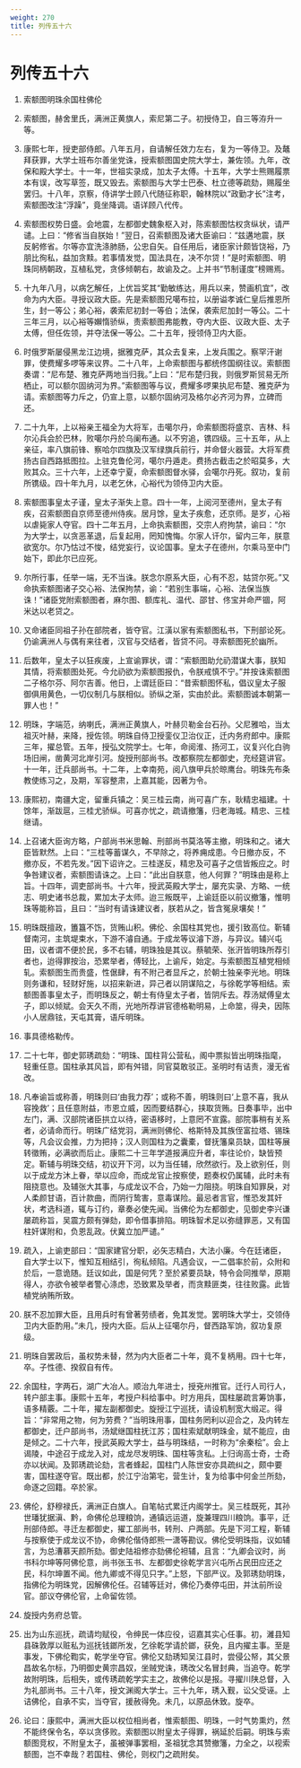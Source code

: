```yaml
---
weight: 270
title: 列传五十六
---
```


# 列传五十六

1. <span id="列传五十六-1"></span>
索额图明珠余国柱佛伦

2. <span id="列传五十六-2"></span>
索额图，赫舍里氏，满洲正黄旗人，索尼第二子。初授侍卫，自三等洊升一等。

3. <span id="列传五十六-3"></span>
康熙七年，授吏部侍郎。八年五月，自请解任效力左右，复为一等侍卫。及鼇拜获罪，大学士班布尔善坐党诛，授索额图国史院大学士，兼佐领。九年，改保和殿大学士。十一年，世祖实录成，加太子太傅。十五年，大学士熊赐履票本有误，改写草签，既又毁去。索额图与大学士巴泰、杜立德等疏劾，赐履坐罢归。十八年，京察，侍讲学士顾八代随征称职，翰林院以“政勤才长”注考，索额图改注“浮躁”，竟坐降调。语详顾八代传。

4. <span id="列传五十六-4"></span>
索额图权势日盛。会地震，左都御史魏象枢入对，陈索额图怙权贪纵状，请严谴。上曰：“修省当自朕始！”翌日，召索额图及诸大臣谕曰：“兹遘地震，朕反躬修省。尔等亦宜洗涤肺肠，公忠自矢。自任用后，诸臣家计颇皆饶裕，乃朋比徇私，益加贪黩。若事情发觉，国法具在，决不尔贷！”是时索额图、明珠同柄朝政，互植私党，贪侈倾朝右，故谕及之。上并书“节制谨度”榜赐焉。

5. <span id="列传五十六-5"></span>
十九年八月，以病乞解任，上优旨奖其“勤敏练达，用兵以来，赞画机宜”，改命为内大臣。寻授议政大臣。先是索额图兄噶布拉，以册谥孝诚仁皇后推恩所生，封一等公；弟心裕，袭索尼初封一等伯；法保，袭索尼加封一等公。二十三年三月，以心裕等嬾惰骄纵，责索额图弗能教，夺内大臣、议政大臣、太子太傅，但任佐领，并夺法保一等公。二十五年，授领侍卫内大臣。

6. <span id="列传五十六-6"></span>
时俄罗斯屡侵黑龙江边境，据雅克萨，其众去复来，上发兵围之。察罕汗谢罪，使费耀多啰等来议界。二十八年，上命索额图与都统佟国纲往议。索额图奏谓：“尼布楚、雅克萨两地当归我。”上曰：“尼布楚归我，则俄罗斯贸易无所栖止，可以额尔固纳河为界。”索额图等与议，费耀多啰果执尼布楚、雅克萨为请。索额图等力斥之，仍宣上意，以额尔固纳河及格尔必齐河为界，立碑而还。

7. <span id="列传五十六-7"></span>
二十九年，上以裕亲王福全为大将军，击噶尔丹，命索额图将盛京、吉林、科尔沁兵会於巴林，败噶尔丹於乌阑布通。以不穷追，镌四级。三十五年，从上亲征，率八旗前锋、察哈尔四旗及汉军绿旗兵前行，并命督火器营。大将军费扬古自西路抵图拉。上驻克鲁伦河，噶尔丹遁走。费扬古截击之於昭莫多，大败其众。三十六年，上还幸宁夏，命索额图督水驿，会噶尔丹死。叙功，复前所镌级。四十年九月，以老乞休，心裕代为领侍卫内大臣。

8. <span id="列传五十六-8"></span>
索额图事皇太子谨，皇太子渐失上意。四十一年，上阅河至德州，皇太子有疾，召索额图自京师至德州侍疾。居月馀，皇太子疾愈，还京师。是岁，心裕以虐毙家人夺官。四十二年五月，上命执索额图，交宗人府拘禁，谕曰：“尔为大学士，以贪恶革退，后复起用，罔知愧悔。尔家人讦尔，留内三年，朕意欲宽尔。尔乃怙过不悛，结党妄行，议论国事。皇太子在德州，尔乘马至中门始下，即此尔已应死。

9. <span id="列传五十六-9"></span>
尔所行事，任举一端，无不当诛。朕念尔原系大臣，心有不忍，姑贷尔死。”又命执索额图诸子交心裕、法保拘禁，谕：“若别生事端，心裕、法保当族诛！”诸臣党附索额图者，麻尔图、额库礼、温代、邵甘、佟宝并命严锢，阿米达以老贷之。

10. <span id="列传五十六-10"></span>
又命诸臣同祖子孙在部院者，皆夺官。江潢以家有索额图私书，下刑部论死。仍谕满洲人与偶有来往者，汉官与交结者，皆贷不问。寻索额图死於幽所。

11. <span id="列传五十六-11"></span>
后数年，皇太子以狂疾废，上宣谕罪状，谓：“索额图助允礽潜谋大事，朕知其情，将索额图处死。今允礽欲为索额图报仇，令朕戒慎不宁。”并按诛索额图二子格尔芬、阿尔吉善。他日，上谓廷臣曰：“昔索额图怀私，倡议皇太子服御俱用黄色，一切仪制几与朕相似。骄纵之渐，实由於此。索额图诚本朝第一罪人也！”

12. <span id="列传五十六-12"></span>
明珠，字端范，纳喇氏，满洲正黄旗人，叶赫贝勒金台石孙。父尼雅哈，当太祖灭叶赫，来降，授佐领。明珠自侍卫授銮仪卫治仪正，迁内务府郎中。康熙三年，擢总管。五年，授弘文院学士。七年，命阅淮、扬河工，议复兴化白驹场旧闸，凿黄河北岸引河。旋授刑部尚书。改都察院左都御史，充经筵讲官。十一年，迁兵部尚书。十二年，上幸南苑，阅八旗甲兵於晾鹰台。明珠先布条教使练习之，及期，军容整肃，上嘉其能，因著为令。

13. <span id="列传五十六-13"></span>
康熙初，南疆大定，留重兵镇之：吴三桂云南，尚可喜广东，耿精忠福建。十馀年，渐跋扈，三桂尤骄纵。可喜亦忧之，疏请撤籓，归老海城。精忠、三桂继请。

14. <span id="列传五十六-14"></span>
上召诸大臣询方略，户部尚书米思翰、刑部尚书莫洛等主撤，明珠和之。诸大臣皆默然。上曰：“三桂等蓄谋久，不早除之，将养痈成患。今日撤亦反，不撤亦反，不若先发。”因下诏许之。三桂遂反，精忠及可喜子之信皆叛应之。时争咎建议者，索额图请诛之。上曰：“此出自朕意，他人何罪？”明珠由是称上旨。十四年，调吏部尚书。十六年，授武英殿大学士，屡充实录、方略、一统志、明史诸书总裁，累加太子太师。迨三叛既平，上谕廷臣以前议撤籓，惟明珠等能称旨，且曰：“当时有请诛建议者，朕若从之，皆含冤泉壤矣！”

15. <span id="列传五十六-15"></span>
明珠既擅政，簠簋不饬，货贿山积。佛伦、余国柱其党也，援引致高位。靳辅督南河，主筑堤束水，下游不濬自通。于成龙等议濬下游，与异议。辅兴屯田，议者谓不便於民，多不右辅，明珠独是其议。蔡毓荣、张汧皆明珠所荐引者也，迨得罪按治，恐累举者，傅轻比，上谕斥，始定。与索额图互植党相倾轧。索额图生而贵盛，性倨肆，有不附己者显斥之，於朝士独亲李光地。明珠则务谦和，轻财好施，以招来新进，异己者以阴谋陷之，与徐乾学等相结。索额图善事皇太子，而明珠反之，朝士有侍皇太子者，皆阴斥去。荐汤斌傅皇太子，即以倾斌。会天久不雨，光地所荐讲官德格勒明易，上命筮，得夬，因陈小人居鼎铉，天屯其膏，语斥明珠。

16. <span id="列传五十六-16"></span>
事具德格勒传。

17. <span id="列传五十六-17"></span>
二十七年，御史郭琇疏劾：“明珠、国柱背公营私，阁中票拟皆出明珠指麾，轻重任意。国柱承其风旨，即有舛错，同官莫敢驳正。圣明时有诘责，漫无省改。

18. <span id="列传五十六-18"></span>
凡奉谕旨或称善，明珠则曰‘由我力荐’；或称不善，明珠则曰‘上意不喜，我从容挽救’；且任意附益，市恩立威，因而要结群心，挟取货贿。日奏事毕，出中左门，满、汉部院诸臣拱立以待，密语移时，上意罔不宣露。部院事稍有关系者，必请命而行。明珠广结党羽，满洲则佛伦、格斯特及其族侄富拉塔、锡珠等，凡会议会推，力为把持；汉人则国柱为之囊橐，督抚籓臬员缺，国柱等展转徵贿，必满欲而后止。康熙二十三年学道报满应升者，率往论价，缺皆预定。靳辅与明珠交结，初议开下河，以为当任辅，欣然欲行。及上欲别任，则以于成龙方沐上眷，举以应命，而成龙官止按察使，题奏权仍属辅，此时未有阻挠意也。及辅张大其事，与成龙议不合，乃始一力阻挠。明珠自知罪戾，对人柔颜甘语，百计款曲，而阴行鸷害，意毒谋险。最忌者言官，惟恐发其奸状，考选科道，辄与订约，章奏必使先闻。当佛伦为左都御史，见御史李兴谦屡疏称旨，吴震方颇有弹劾，即令借事排陷。明珠智术足以弥缝罪恶，又有国柱奸谋附和，负恩乱政。伏冀立加严谴。”

19. <span id="列传五十六-19"></span>
疏入，上谕吏部曰：“国家建官分职，必矢志精白，大法小廉。今在廷诸臣，自大学士以下，惟知互相结引，徇私倾陷。凡遇会议，一二倡率於前，众附和於后，一意诡随。廷议如此，国是何凭？至於紧要员缺，特令会同推举，原期得人，亦欲令被举者警心涤虑，恐致累及举者，而贪黩匪类，往往败露。此皆植党纳贿所致。

20. <span id="列传五十六-20"></span>
朕不忍加罪大臣，且用兵时有曾著劳绩者，免其发觉。罢明珠大学士，交领侍卫内大臣酌用。”未几，授内大臣。后从上征噶尔丹，督西路军饷，叙功复原级。

21. <span id="列传五十六-21"></span>
明珠自罢政后，虽权势未替，然为内大臣者二十年，竟不复柄用。四十七年，卒。子性德、揆叙自有传。

22. <span id="列传五十六-22"></span>
余国柱，字两石，湖广大冶人。顺治九年进士，授兗州推官。迁行人司行人，转户部主事。康熙十五年，考授户科给事中。时方用兵，国柱屡疏言筹饷事，语多精覈。二十年，擢左副都御史。旋授江宁巡抚，请设机制宽大缎疋。得旨：“非常用之物，何为劳费？”当明珠用事，国柱务罔利以迎合之，及内转左都御史，迁户部尚书，汤斌继国柱抚江苏；国柱索斌献明珠金，斌不能应，由是倾之。二十六年，授武英殿大学士，益与明珠结，一时称为“余秦桧”。会上谒陵，中途召于成龙入对，成龙尽发明珠、国柱等贪私。上归询高士奇，士奇亦以状闻。及郭琇疏论劾，言者蜂起，国柱门人陈世安亦具疏纠之，颇中要害，国柱遂夺官。既出都，於江宁治第宅，营生计，复为给事中何金兰所劾，命逐之回籍。卒於家。

23. <span id="列传五十六-23"></span>
佛伦，舒穆禄氏，满洲正白旗人。自笔帖式累迁内阁学士。吴三桂既死，其孙世璠犹据滇、黔，命佛伦总理粮饷，通镇远运道，旋兼理四川粮饷。事平，迁刑部侍郎。寻迁左都御史，擢工部尚书，转刑、户两部。先是下河工程，靳辅与按察使于成龙议不协，命佛伦偕侍郎熊一潇等勘议。佛伦受明珠指，议如辅言，为总漕慕天颜所劾。御史陆祖修亦劾佛伦袒辅，且言：“九卿会议时，尚书科尔坤等阿佛伦意，尚书张玉书、左都御史徐乾学言兴屯所占民田应还之民，科尔坤置不闻。他九卿或不得见只字。”上怒，下部严议。及郭琇劾明珠，指佛伦为明珠党，因解佛伦任。召辅等廷对，佛伦乃奏停屯田，并汰前所设官。部议夺佛伦官，上命留佐领。

24. <span id="列传五十六-24"></span>
旋授内务府总管。

25. <span id="列传五十六-25"></span>
出为山东巡抚，疏请均赋役，令绅民一体应役，诏嘉其实心任事。初，濰县知县硃敦厚以赃私为巡抚钱鎯所发，乞徐乾学请於鎯，获免，且内擢主事。至是事发，下佛伦鞫实，乾学坐夺官。佛伦又劾琇知吴江县时，尝侵公帑，其父景昌故名尔标，乃明御史黄宗昌奴，坐贼党诛，琇改父名冒封典，当追夺。乾学故附明珠，后相失，或传琇疏乾学实主之，故佛伦以是报。寻擢川陕总督，入为礼部尚书。三十八年，授文渊阁大学士。三十九年，琇入觐，讼父受诬。上诘佛伦，自承不实，当夺官，援赦得免。未几，以原品休致。旋卒。

26. <span id="列传五十六-26"></span>
论曰：康熙中，满洲大臣以权位相尚者，惟索额图、明珠，一时气势熏灼，然不能终保令名，卒以贪侈败。索额图以附皇太子得罪，祸延於后嗣。明珠与索额图竞权，不附皇太子，虽被弹事罢相，圣祖犹念其赞撤籓，力全之，以视索额图，岂不幸哉？若国柱、佛伦，则权门之疏附矣。
